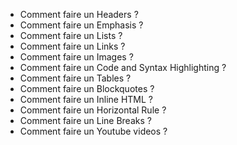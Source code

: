 - Comment faire un Headers ?
- Comment faire un Emphasis ?
- Comment faire un Lists ?
- Comment faire un Links ?
- Comment faire un Images ?
- Comment faire un Code and Syntax Highlighting ?
- Comment faire un Tables ?
- Comment faire un Blockquotes ?
- Comment faire un Inline HTML ?
- Comment faire un Horizontal Rule ?
- Comment faire un Line Breaks ?
- Comment faire un Youtube videos ?